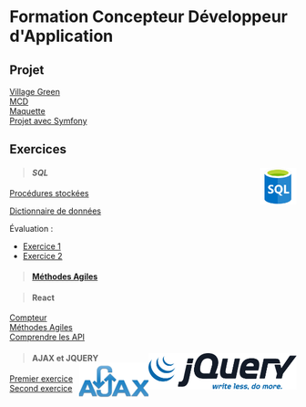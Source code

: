 # Formation Concepteur Développeur d'Application

## Projet
[Village Green](https://github.com/MiKL5/afpaCdaGreenVillage "Village Green")  
[MCD](filRouge/ "fil rouge")  
[Maquette](mockup/ "Maquette")  
[Projet avec Symfony](https://github.com/MiKL5/afpaCdaGreenVillage/blob/main/vilageGreen)  

#### 

## Exercices

>#### ***SQL*** <img align="right" src="src/img/SQL.png" alt="SQL" title="Struured Query Language" widht="auto" height="64px">  



[Procédures stockées](SQL/developperDesComposantsDinterface/developperDesComposantsAcces/proceduresStockees.md)  

[Dictionnaire de données](SQL/1_dictionnaireDeDonnees)  

Évaluation :
* [Exercice 1](MCD/evaluationConcevoirUneBaseDeDonnees/exercice1 "Exercice 1 - Domaine de Gestion des emprunts")
* [Exercice 2](MCD/evaluationConcevoirUneBaseDeDonnees/exercice2 "Exercice 2")

> #### **[Méthodes Agiles](methodeAgile "Les méthodes Agiles")**

> #### **React**  

[Compteur](React/counter/ "Compteur")  
[Méthodes Agiles](React/list/ "Liste de courses")  
[Comprendre les API](React/understand_api "Comprendre les API")  

> #### AJAX et JQUERY  <img align="right" src="src/img/jquery-official.svg" alt="JQUERY" title="JQUERY" widht="auto" height="64px"> <img align="right" src="src/img/javascript-jquery-xml-ajax.png" alt="AJAX" title="AJAX" widht="auto" height="64px">  

[Premier exercice](back-end/AJAX_JQuery/1erExercice)  
[Second exercice](back-end/AJAX_JQuery/2dExercice)  